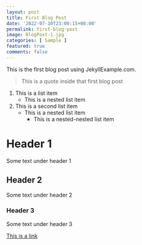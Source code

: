 ```yaml
---
layout: post
title: First Blog Post
date: '2022-07-10T23:00:15+00:00'
permalink: first-blog-post
image: BlogPost-1.jpg
categories: [ Sample ]
featured: true
comments: false 
---
```


This is the first blog post using JekyllExample.com.

> This is a quote inside that first blog post

1. This is a list item
    - This is a nested list item
2. This is a second list item
    - This is a nested list item
        - This is a nested-nested list item

# Header 1
Some text under header 1

## Header 2
Some text under header 2

### Header 3
Some text under header 3

[This is a link](https://www.christoc.com)

